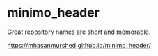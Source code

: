 # minimo_header
Great repository names are short and memorable. 

https://mhasanmurshed.github.io/minimo_header/
